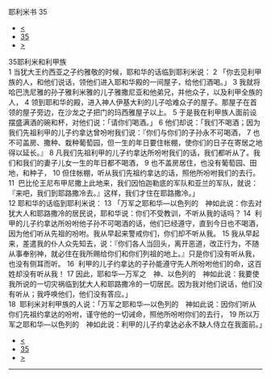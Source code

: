 ﻿





 耶利米书 35




* [<](bible/JER34.md)
* [35](bible/JER.md)
* [>](bible/JER36.md)



 
35耶利米和利甲族  
1 当犹大王约西亚之子约雅敬的时候，耶和华的话临到耶利米说： 
2 「你去见利甲族的人，和他们说话，领他们进入耶和华殿的一间屋子，给他们酒喝。」 
3 我就将哈巴洗尼雅的孙子雅利米雅的儿子雅撒尼亚和他弟兄，并他众子，以及利甲全族的人， 
4 领到耶和华的殿，进入神人伊基大利的儿子哈难众子的屋子。那屋子在首领的屋子旁边，在沙龙之子把门的玛西雅屋子以上。 
5 于是我在利甲族人面前设摆盛满酒的碗和杯，对他们说：「请你们喝酒。」 
6 他们却说：「我们不喝酒；因为我们先祖利甲的儿子约拿达曾吩咐我们说：『你们与你们的子孙永不可喝酒， 
7 也不可盖房、撒种、栽种葡萄园，但一生的年日要住帐棚，使你们的日子在寄居之地得以延长。』 
8 凡我们先祖利甲的儿子约拿达所吩咐我们的话，我们都听从了。我们和我们的妻子儿女一生的年日都不喝酒， 
9 也不盖房居住，也没有葡萄园、田地，和种子， 
10 但住帐棚，听从我们先祖约拿达的话，照他所吩咐我们的去行。 
11  巴比伦王尼布甲尼撒上此地来，我们因怕迦勒底的军队和亚兰的军队，就说：『来吧，我们到耶路撒冷去。』这样，我们才住在耶路撒冷。」  
12 耶和华的话临到耶利米说： 
13 「万军之耶和华—以色列的　神如此说：你去对犹大人和耶路撒冷的居民说，耶和华说：你们不受教训，不听从我的话吗？ 
14  利甲的儿子约拿达所吩咐他子孙不可喝酒的话，他们已经遵守，直到今日也不喝酒，因为他们听从先祖的吩咐。我从早起来警戒你们，你们却不听从我。 
15 我从早起来，差遣我的仆人众先知去，说：『你们各人当回头，离开恶道，改正行为，不随从事奉别神，就必住在我所赐给你们和你们列祖的地上。』只是你们没有听从我，也没有侧耳而听。 
16  利甲的儿子约拿达的子孙能遵守先人所吩咐他们的命，这百姓却没有听从我！ 
17 因此，耶和华—万军之　神、以色列的　神如此说：我要使我所说的一切灾祸临到犹大人和耶路撒冷的一切居民。因为我对他们说话，他们没有听从；我呼唤他们，他们没有答应。」  
18  耶利米对利甲族的人说：「万军之耶和华—以色列的　神如此说：因你们听从你们先祖约拿达的吩咐，谨守他的一切诫命，照他所吩咐你们的去行， 
19 所以万军之耶和华—以色列的　神如此说：利甲的儿子约拿达必永不缺人侍立在我面前。」 
* [<](bible/JER34.md)
* [35](bible/JER.md)
* [>](bible/JER36.md)





---









